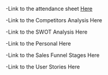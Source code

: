 -Link to the attendance sheet [Here](https://github.com/Armendo90/FinalGroupProject/blob/main/ReadMe/Attendance%20Schedule)


-Link to the Competitors Analysis Here

-Link to the SWOT Analysis Here

-Link to the Personal Here

-Link to the Sales Funnel Stages Here

-Link to the User Stories Here